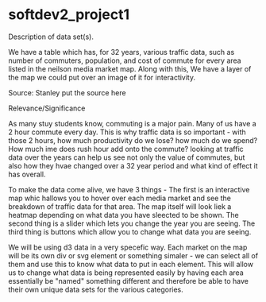 # softdev2_project1

Description of data set(s).

We have a table which has, for 32 years, various traffic data, such as number of commuters, population, and cost of commute for every area listed in the neilson media market map. Along with this, We have a layer of the map we could put over an image of it for interactivity. 

Source:
Stanley put the source here

Relevance/Significance

As many stuy students know, commuting is a major pain. Many of us have a 2 hour commute every day. This is why traffic data is so important - with those 2 hours, how much productivity do we lose? how much do we spend? How much ime does rush hour add onto the commute? looking at traffic data over the years can help us see not only the value of commutes, but also how they hvae changed over a 32 year period and what kind of effect it has overall.

To make the data come alive, we have 3 things - The first is an interactive map whic hallows you to hover over each media market and see the breakdown of traffic data for that area. The map itself will look liek a heatmap depending on what data you have sleected to be shown. The second thing is a slider which lets you change the year you are seeing. The third thing is buttons which allow you to change what data you are seeing.

We will be using d3 data in a very specefic way. Each market on the map will be its own div or svg element or something simaler - we can select all of them and use this to know what data to put in each element. This will allow us to change what data is being represented easily by having each area essentially be "named" something different and therefore be able to have their own unique data sets for the various categories. 
